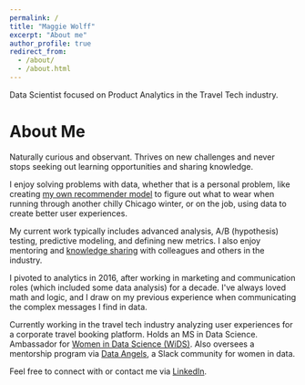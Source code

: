 ```yaml
---
permalink: /
title: "Maggie Wolff"
excerpt: "About me"
author_profile: true
redirect_from: 
  - /about/
  - /about.html
---
```


Data Scientist focused on Product Analytics in the Travel Tech industry. 

About Me
======

Naturally curious and observant. Thrives on new challenges and never stops seeking out learning opportunities and sharing knowledge.

I enjoy solving problems with data, whether that is a personal problem, like creating [my own recommender model](https://github.com/maggiewolff/running_clothes_recommender) to figure out what to wear when running through another chilly Chicago winter, or on the job, using data to create better user experiences.

My current work typically includes advanced analysis, A/B (hypothesis) testing, predictive modeling, and defining new metrics. I also enjoy mentoring and [knowledge sharing](/talks/) with colleagues and others in the industry.

I pivoted to analytics in 2016, after working in marketing and communication roles (which included some data analysis) for a decade. I've always loved math and logic, and I draw on my previous experience when communicating the complex messages I find in data.

Currently working in the travel tech industry analyzing user experiences for a corporate travel booking platform. Holds an MS in Data Science. Ambassador for [Women in Data Science (WiDS)](http:/www.widsconference.org). Also oversees a mentorship program via [Data Angels](http://dataangels.org/), a Slack community for women in data.

Feel free to connect with or contact me via [LinkedIn](https://www.linkedin.com/in/magwolff). 
